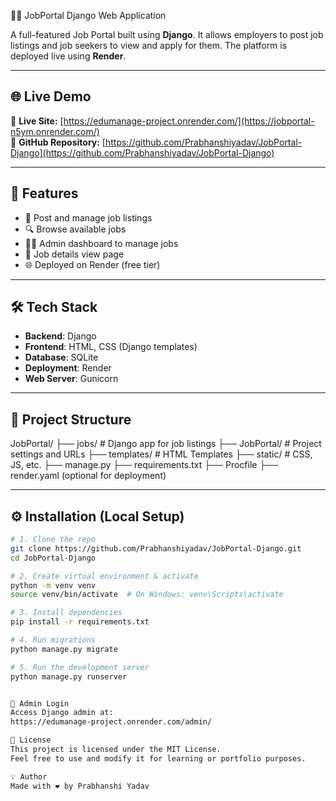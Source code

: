 🧑‍💼 JobPortal Django Web Application

A full-featured Job Portal built using **Django**. It allows employers to post job listings and job seekers to view and apply for them. 
The platform is deployed live using **Render**.

---

## 🌐 Live Demo

🔗 **Live Site:** [https://edumanage-project.onrender.com/](https://jobportal-n5ym.onrender.com/)  
🔗 **GitHub Repository:** [https://github.com/Prabhanshiyadav/JobPortal-Django](https://github.com/Prabhanshiyadav/JobPortal-Django)

---

## 🚀 Features

- 📝 Post and manage job listings
- 🔍 Browse available jobs
- 👨‍💼 Admin dashboard to manage jobs
- 📅 Job details view page
- 🌐 Deployed on Render (free tier)

---

## 🛠️ Tech Stack

- **Backend**: Django
- **Frontend**: HTML, CSS (Django templates)
- **Database**: SQLite
- **Deployment**: Render
- **Web Server**: Gunicorn

---

## 📂 Project Structure

JobPortal/
├── jobs/ # Django app for job listings
├── JobPortal/ # Project settings and URLs
├── templates/ # HTML Templates
├── static/ # CSS, JS, etc.
├── manage.py
├── requirements.txt
├── Procfile
├── render.yaml (optional for deployment)




---

## ⚙️ Installation (Local Setup)

```bash
# 1. Clone the repo
git clone https://github.com/Prabhanshiyadav/JobPortal-Django.git
cd JobPortal-Django

# 2. Create virtual environment & activate
python -m venv venv
source venv/bin/activate  # On Windows: venv\Scripts\activate

# 3. Install dependencies
pip install -r requirements.txt

# 4. Run migrations
python manage.py migrate

# 5. Run the development server
python manage.py runserver


🔐 Admin Login
Access Django admin at:
https://edumanage-project.onrender.com/admin/

📃 License
This project is licensed under the MIT License.
Feel free to use and modify it for learning or portfolio purposes.

💡 Author
Made with ❤️ by Prabhanshi Yadav
